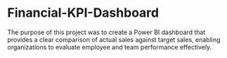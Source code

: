 # Financial-KPI-Dashboard
The purpose of this project was to create a Power BI dashboard that provides a clear comparison of actual sales against target sales, enabling organizations to evaluate employee and team performance effectively.
